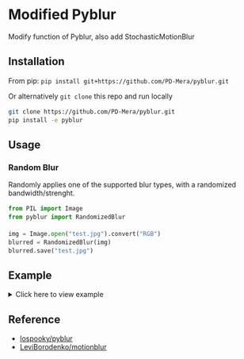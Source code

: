 # Modified Pyblur

Modify function of Pyblur, also add StochasticMotionBlur

## Installation

From pip: `pip install git+https://github.com/PD-Mera/pyblur.git`

Or alternatively `git clone` this repo and run locally

``` bash
git clone https://github.com/PD-Mera/pyblur.git
pip install -e pyblur
```

## Usage

### Random Blur
Randomly applies one of the supported blur types, with a randomized bandwidth/strenght.

``` python
from PIL import Image
from pyblur import RandomizedBlur

img = Image.open("test.jpg").convert("RGB")
blurred = RandomizedBlur(img)
blurred.save("test.jpg")
```

## Example

<details>
  <summary>Click here to view example</summary>



| High Quality |
| :---: |
| ![](./assets/test256.png) |

| Box Blur | Defocus Blur |
| :---: | :---: |
| ![](./assets/box_blur.jpg) | ![](./assets/defocus_blur.jpg) |

| Gaussian Blur | Linear Motion Blur |
| :---: | :---: |
| ![](./assets/gaussian_blur.jpg) | ![](./assets/linear_motion_blur.jpg) |

| Psf Blur | Stochastic Motion Blur |
| :---: | :---: |
| ![](./assets/psf_blur.jpg) | ![](./assets/stochastic_motion_blur.jpg) |

</details>

## Reference

- [lospooky/pyblur](https://github.com/lospooky/pyblur)
- [LeviBorodenko/motionblur](https://github.com/LeviBorodenko/motionblur)